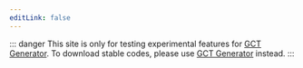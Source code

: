 ```yaml
---
editLink: false
---
```


::: danger
This site is only for testing experimental features for [GCT Generator](https://gct.zint.ch/).
To download stable codes, please use [GCT Generator](https://gct.zint.ch/) instead.
:::

<JPTranslatorNotice />

<Generator />
